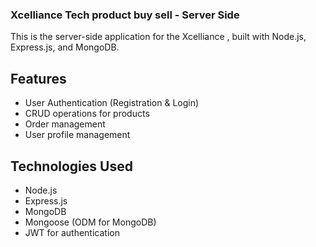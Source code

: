 ### Xcelliance Tech product buy sell - Server Side

This is the server-side application for the Xcelliance , built with Node.js, Express.js, and MongoDB.

## Features

- User Authentication (Registration & Login)
- CRUD operations for products
- Order management
- User profile management

## Technologies Used

- Node.js
- Express.js
- MongoDB
- Mongoose (ODM for MongoDB)
- JWT for authentication
